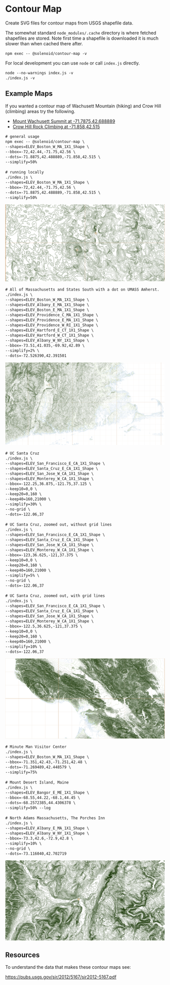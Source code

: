 # Contour Map

Create SVG files for contour maps from USGS shapefile data.

The somewhat standard `node_modules/.cache` directory is where fetched shapefiles are stored. Note first time a shapefile is downloaded it is much slower than when cached there after.

```
npm exec -- @solenoid/contour-map -v
```

For local development you can use `node` or call `index.js` directly.

```
node --no-warnings index.js -v
./index.js -v
```

## Example Maps

If you wanted a contour map of Wachusett Mountain (hiking) and Crow Hill (climbing) areas try the following.

- [Mount Wachusett Summit at -71.7875,42.688889](https://en.wikipedia.org/wiki/Mount_Wachusett)
- [Crow Hill Rock Climbing at -71.858,42.515](https://www.mountainproject.com/area/105905492/crow-hill)

```shell
# general usage
npm exec -- @solenoid/contour-map \
--shapes=ELEV_Boston_W_MA_1X1_Shape \
--bbox=-72,42.44,-71.75,42.56 \
--dots=-71.8875,42.488889,-71.858,42.515 \
--simplify=50%

# running locally
./index.js \
--shapes=ELEV_Boston_W_MA_1X1_Shape \
--bbox=-72,42.44,-71.75,42.56 \
--dots=-71.8875,42.488889,-71.858,42.515 \
--simplify=50%
```

![Mount Wachusett](examples/wachusett.png)

```shell
# All of Massachusetts and States South with a dot on UMASS Amherst.
./index.js \
--shapes=ELEV_Boston_W_MA_1X1_Shape \
--shapes=ELEV_Albany_E_MA_1X1_Shape \
--shapes=ELEV_Boston_E_MA_1X1_Shape \
--shapes=ELEV_Providence_C_MA_1X1_Shape \
--shapes=ELEV_Providence_E_MA_1X1_Shape \
--shapes=ELEV_Providence_W_RI_1X1_Shape \
--shapes=ELEV_Hartford_E_CT_1X1_Shape \
--shapes=ELEV_Hartford_W_CT_1X1_Shape \
--shapes=ELEV_Albany_W_NY_1X1_Shape \
--bbox=-73.51,41.035,-69.92,42.89 \
--simplify=2% \
--dots=-72.526390,42.391501
```

![Massachusetts](examples/massachusetts.png)

```shell
# UC Santa Cruz
./index.js \
--shapes=ELEV_San_Francisco_E_CA_1X1_Shape \
--shapes=ELEV_Santa_Cruz_E_CA_1X1_Shape \
--shapes=ELEV_San_Jose_W_CA_1X1_Shape \
--shapes=ELEV_Monterey_W_CA_1X1_Shape \
--bbox=-122.25,36.875,-121.75,37.125 \
--keep10=0,0 \
--keep20=0,160 \
--keep40=160,21000 \
--simplify=30% \
--no-grid \
--dots=-122.06,37

# UC Santa Cruz, zoomed out, without grid lines
./index.js \
--shapes=ELEV_San_Francisco_E_CA_1X1_Shape \
--shapes=ELEV_Santa_Cruz_E_CA_1X1_Shape \
--shapes=ELEV_San_Jose_W_CA_1X1_Shape \
--shapes=ELEV_Monterey_W_CA_1X1_Shape \
--bbox=-123,36.625,-121,37.375 \
--keep10=0,0 \
--keep20=0,160 \
--keep40=160,21000 \
--simplify=5% \
--no-grid \
--dots=-122.06,37

# UC Santa Cruz, zoomed out, with grid lines
./index.js \
--shapes=ELEV_San_Francisco_E_CA_1X1_Shape \
--shapes=ELEV_Santa_Cruz_E_CA_1X1_Shape \
--shapes=ELEV_San_Jose_W_CA_1X1_Shape \
--shapes=ELEV_Monterey_W_CA_1X1_Shape \
--bbox=-122.5,36.625,-121,37.375 \
--keep10=0,0 \
--keep20=0,160 \
--keep40=160,21000 \
--simplify=10% \
--dots=-122.06,37
```

![UC Santa Cruz](examples/uc-santa-cruz.png)

```shell
# Minute Man Visitor Center
./index.js \
--shapes=ELEV_Boston_W_MA_1X1_Shape \
--bbox=-71.351,42.43,-71.251,42.48 \
--dots=-71.269489,42.448579 \
--simplify=75%

# Mount Desert Island, Maine
./index.js \
--shapes=ELEV_Bangor_E_ME_1X1_Shape \
--bbox=-68.55,44.22,-68.1,44.45 \
--dots=-68.2572385,44.4306378 \
--simplify=50% --log

# North Adams Massachusetts, The Porches Inn
./index.js \
--shapes=ELEV_Albany_E_MA_1X1_Shape \
--shapes=ELEV_Albany_W_NY_1X1_Shape \
--bbox=-73.3,42.6,-72.9,42.8 \
--simplify=10% \
--no-grid \
--dots=-73.116040,42.702719
```

![North Adams, The Porches Inn](examples/north-adams.png)

## Resources

To understand the data that makes these contour maps see:

https://pubs.usgs.gov/sir/2012/5167/sir2012-5167.pdf

